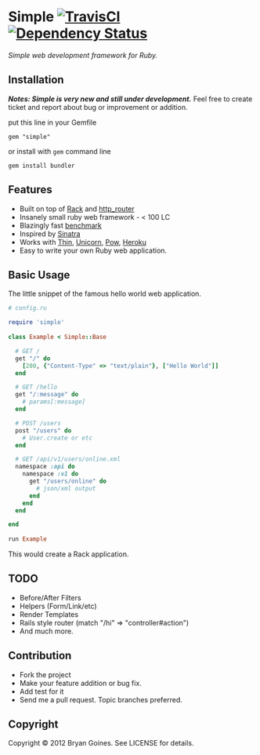 # Simple [![TravisCI][travis-img]][travis-ci] [![Dependency Status][gemnasium-img]][gemnasium]

[travis-img]: https://secure.travis-ci.org/bry4n/simple.png?branch=master
[travis-ci]: http://travis-ci.org/bry4n/simple
[gemnasium-img]: https://gemnasium.com/bry4n/simple.png?travis
[gemnasium]: https://gemnasium.com/bry4n/simple

_Simple web development framework for Ruby._

## Installation

**_Notes: Simple is very new and still under development._** Feel free to create ticket and report about bug or improvement or addition.


put this line in your Gemfile

    gem "simple"

or install with `gem` command line

    gem install bundler

## Features

* Built on top of [Rack](https://github.com/rack/rack) and [http_router](https://github.com/joshbuddy/http_router)
* Insanely small ruby web framework - < 100 LC
* Blazingly fast [benchmark](https://github.com/bry4n/simple/blob/master/examples/benchmark.log)
* Inspired by [Sinatra](https://github.com/sinatra/sinatra)
* Works with [Thin](http://code.macournoyer.com/thin/), [Unicorn](http://unicorn.bogomips.org/), [Pow](http://pow.cx/), [Heroku](http://www.heroku.com/)
* Easy to write your own Ruby web application.

## Basic Usage

The little snippet of the famous hello world web application.

```ruby
# config.ru

require 'simple'
  	
class Example < Simple::Base

  # GET /
  get "/" do
    [200, {"Content-Type" => "text/plain"}, ["Hello World"]]
  end

  # GET /hello
  get "/:message" do
    # params[:message]
  end

  # POST /users
  post "/users" do
    # User.create or etc
  end

  # GET /api/v1/users/online.xml
  namespace :api do
    namespace :v1 do
      get "/users/online" do
        # json/xml output
      end
    end
  end

end
  
run Example
````

This would create a Rack application.

## TODO

* Before/After Filters
* Helpers (Form/Link/etc)
* Render Templates
* Rails style router (match "/hi" => "controller#action")
* And much more.

## Contribution

* Fork the project
* Make your feature addition or bug fix.
* Add test for it
* Send me a pull request. Topic branches preferred.

## Copyright

Copyright © 2012 Bryan Goines. See LICENSE for details.
